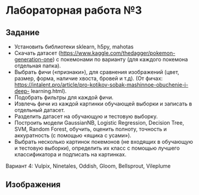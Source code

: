 # **Лабораторная работа №3**

## Задание

* Установить библиотеки sklearn, h5py, mahotas
* Скачать датасет (https://www.kaggle.com/thedagger/pokemon-generation-one) с
покемонами по варианту (для каждого покемона отдельная папка).
* Выбрать фичи («признаки»), для сравнения изображений (цвет, размер, форма,
наличие хвоста, бровей и т.д).
(От фичах: https://intalent.pro/article/pro-kotikov-sobak-mashinnoe-obuchenie-i-deep-
learning.html).
* Подобрать фильтры для каждой фичи.
* Извлечь фичи из каждой картинки обучающей выборки и записать в отдельный
датасет.
* Разделить датасет на обучающую и тестовую выборку.
* Построить модели GaussianNB, Logistic Regression, Decision Tree, SVM, Random
Forest, обучить, оценить полноту, точность и аккуратность (с помощью «ящика с
усами»).
* Выбрать несколько картинок покемонов (не входящих в обучающую и тестовую
выборки), определить их класс с помощью лучшего классификатора и подписать на
картинках.

Вариант 4: Vulpix, Ninetales, Oddish, Gloom, Bellsprout, Vileplume

## Изображения
